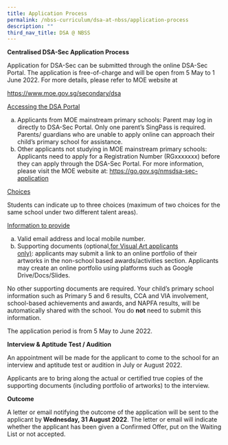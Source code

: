 ```yaml
---
title: Application Process
permalink: /nbss-curriculum/dsa-at-nbss/application-process
description: ""
third_nav_title: DSA @ NBSS
---
```

<p><strong>Centralised DSA-Sec Application Process</strong></p>
<p>Application for DSA-Sec can be submitted through the online DSA-Sec Portal. The application is free-of-charge and will be open from 5 May to 1 June 2022. For more details, please refer to MOE website at</p>
<p><a href="https://www.moe.gov.sg/secondary/dsa">https://www.moe.gov.sg/secondary/dsa</a></p>
<p><u>Accessing the DSA Portal</u></p>
<ol style="list-style-type: lower-alpha;">
<li>Applicants from MOE mainstream primary schools: Parent may log in directly to DSA-Sec Portal. Only one parent&rsquo;s SingPass is required. Parents/ guardians who are unable to apply online can approach their child&rsquo;s primary school for assistance.</li>
<li>Other applicants not studying in MOE mainstream primary schools: Applicants need to apply for a Registration Number (RGxxxxxxx) before they can apply through the DSA-Sec Portal. For more information, please visit the MOE website at: <a href="https://go.gov.sg/nmsdsa-sec-application">https://go.gov.sg/nmsdsa-sec-application</a></li>
</ol>
<p><u>Choices</u></p>
<p>Students can indicate up to three choices (maximum of two choices for the same school under two different talent areas).</p>
<p><u>Information to provide</u></p>
<ol style="list-style-type: lower-alpha;">
<li>Valid email address and local mobile number.</li>
<li>Supporting documents (optional,<u>for Visual Art applicants only)</u>:&nbsp;applicants may submit a link to an online portfolio of their artworks in the non-school based awards/activities section. Applicants may create an online portfolio using platforms such as Google Drive/Docs/Slides.</li>
</ol>
<p>No other supporting documents are required. Your child&rsquo;s primary school information such as Primary 5 and 6 results, CCA and VIA involvement, school-based achievements and awards, and NAPFA results, will be automatically shared with the school. You do&nbsp;<strong>not</strong>&nbsp;need to submit this information.</p>
<p>The application period is from 5 May to June 2022.</p>
<p><strong>Interview &amp; Aptitude Test / Audition</strong></p>
<p>An appointment&nbsp;will be made for the applicant&nbsp;to come to the school&nbsp;for an interview and aptitude test or audition in July or August 2022.&nbsp;</p>
<p>Applicants are to bring along the actual or certified true copies of the supporting documents (including portfolio of artworks) to the interview.</p>
<p><strong>Outcome</strong></p>
<p>A letter or email notifying the outcome of the application will be sent to the applicant&nbsp;by<strong>&nbsp;Wednesday, 31 August 2022</strong>. The letter or email will indicate whether the applicant has been given a Confirmed Offer, put on the Waiting List or not accepted.</p>